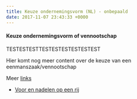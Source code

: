 ```yaml
---
title: Keuze ondernemingsvorm (NL) - onbepaald
date: 2017-11-07 23:43:33 +0000
---
```

#### Keuze ondernemingsvorm of vennootschap

TESTESTESTTESTESTESTESTESTEST

Hier komt nog meer content over de keuze van een eenmanszaak/vennootschap

Meer [links](https://www.google.be)

* [Voor en nadelen op een rij](http://www.xerius.be/blog/zelfstandige-worden-eenmanszaak-vennootschap/)